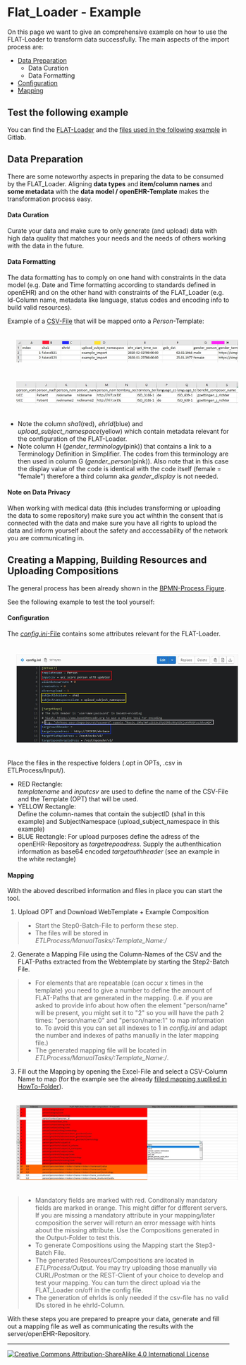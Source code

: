 # Flat_Loader - Example
On this page we want to give an comprehensive example on how to use the FLAT-Loader to transform data successfully. The main aspects of the import process are:

- [Data Preparation](#data-preparation)
  - Data Curation
  - Data Formatting
- [Configuration](#configuration)
- [Mapping](#mapping)

## Test the following example
You can find the [FLAT-Loader](https://gitlab.gwdg.de/medinfpub/openehr_flat_loader) and the [files used in the following example](https://gitlab.gwdg.de/medinfpub/openehr_flat_loader/-/tree/master/HowTo/FLAT_Loader_Testcase_Person) in Gitlab.

## Data Preparation
There are some noteworthy aspects in preparing the data to be consumed by the FLAT_Loader. Aligning **data types** and **item/column names** and **some metadata** with the **data model / openEHR-Template** makes the transformation process easy.

#### Data Curation
Curate your data and make sure to only generate (and upload) data with high data quality that matches your needs and the needs of others working with the data in the future.

#### Data Formatting
The data formatting has to comply on one hand with constraints in the data model (e.g. Date and Time formatting according to standards defined in openEHR) and on the other hand with constraints of the FLAT_Loader (e.g. Id-Column name, metadata like language, status codes and encoding info to build valid resources). 

Example of a [CSV-File](https://gitlab.gwdg.de/medinfpub/openehr_flat_loader/-/blob/master/HowTo/FLAT_Loader_Testcase_Person/Input/CSV/ucc_score_person_utf8_updated.csv) that will be mapped onto a _Person_-Template:
<center><img src="../../../img/data_csv_1.jpg" alt="zdin_zlg logo" style="margin: 20px;"></center>

<center><img src="../../../img/data_csv_2.jpg" alt="zdin_zlg logo" style="margin: 20px;"></center>

- Note the column _sha1_(red), _ehrId_(blue) and _upload_subject_namespace_(yellow) which contain metadata relevant for the configuration of the FLAT-Loader.
- Note column H (_gender_terminology_(pink)) that contains a link to a Terminology Definition in Simplifier. The codes from this terminology are then used in column G (_gender_person_(pink)). Also note that in this case the display value of the code is identical with the code itself (female = "female") therefore a third column aka _gender_display_ is not needed.

#### Note on Data Privacy
When working with medical data (this includes transforming or uploading the data to some repository) make sure you act wihthin the consent that is connected with the data and make sure you have all rights to upload the data and inform yourself about the safety and acccessability of the network you are communicating in.

## Creating a Mapping, Building Resources and Uploading Compositions
The general process has been already shown in the [BPMN-Process Figure](../flat_loader.md#tool-usage-steps). 

See the following example to test the tool yourself:

#### Configuration
The [_config.ini_-File](https://gitlab.gwdg.de/medinfpub/openehr_flat_loader/-/blob/master/HowTo/FLAT_Loader_Testcase_Person/config.ini) contains some attributes relevant for the FLAT-Loader.

<center><img src="../../../img/config-ini.jpg" alt="zdin_zlg logo" style="margin: 20px;"></center>

Place the files in the respective folders (.opt in OPTs, .csv in ETLProcess/Input/).
- RED Rectangle:  
_templatename_ and _inputcsv_ are used to define the name of the CSV-File and the Template (OPT) that will be used.
- YELLOW Rectangle:  
Define the column-names that contain the subjectID (sha1 in this example) and SubjectNamespace (upload_subject_namespace in this example)
- BLUE Rectangle:
For upload purposes define the adress of the openEHR-Repository as _targetrepoadress_. Supply the authenthication information as base64 encoded _targetauthheader_ (see an example in the white rectangle)

#### Mapping
With the aboved described information and files in place you can start the tool.

1. Upload OPT and Download WebTemplate + Example Composition
>  - Start the Step0-Batch-File to perform these step.
>  - The files will be stored in _ETLProcess/ManualTasks/:Template_Name:/_
2. Generate a Mapping File using the Column-Names of the CSV and the FLAT-Paths extracted from the Webtemplate by starting the Step2-Batch File.
>  - For elements that are repeatable (can occur x times in the template) you need to give a number to define the amount of FLAT-Paths that are generated in the mapping. 
  (I.e. if you are asked to provide info about how often the element "person/name" will be present, you might set it to "2" so you will have the path 2 times: "person/name:0" and "person/name:1" to map information to. To avoid this you can set all indexes to 1 in _config.ini_ and adapt the number and indexes of paths manually in the later mapping file.)
  > - The generated mapping file will be located in _ETLProcess/ManualTasks/:Template_Name:/_.
3. Fill out the Mapping by opening the Excel-File and select a CSV-Column Name to map (for the example see the already [filled mapping supllied in HowTo-Folder](https://gitlab.gwdg.de/medinfpub/openehr_flat_loader/-/blob/master/HowTo/FLAT_Loader_Testcase_Person/ManualTasks/Person_MAPPING.xlsx)).

<center><img src="../../../img/mapping_example.jpg" alt="zdin_zlg logo" style="margin: 20px;"></center>

> - Mandatory fields are marked with red. Conditonally mandatory fields are marked in orange. This might differ for different servers. If you are missing a mandatory attribute in your mapping/later composition the server will return an error message with hints about the missing attribute. Use the Compositions generated in the Output-Folder to test this.
> - To generate Compositions using the Mapping start the Step3-Batch File.
> - The generated Resources/Compositions are located in _ETLProcess/Output_. You may try uploading those manually via CURL/Postman or the REST-Client of your choice to develop and test your mapping. You can turn the direct upload via the FLAT_Loader on/off in the config file.
> - The generation of ehrIds is only needed if the csv-file has no valid IDs stored in he ehrId-Column.

With these steps you are prepared to preapre your data, generate and fill out a mapping file as well as communicating the results with the server/openEHR-Repository.

---
[![Creative Commons Attribution-ShareAlike 4.0 International License](https://i.creativecommons.org/l/by-sa/4.0/88x31.png "Creative Commons Attribution-ShareAlike 4.0 International License")](http://creativecommons.org/licenses/by-sa/4.0/)